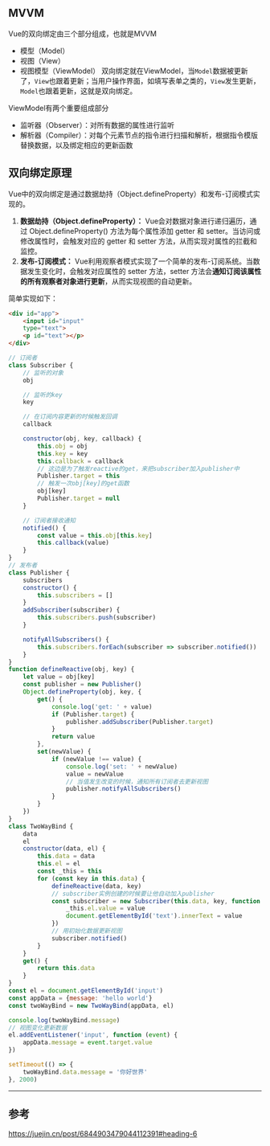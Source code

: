 ## MVVM
Vue的双向绑定由三个部分组成，也就是MVVM
- 模型（Model）
- 视图（View）
- 视图模型（ViewModel）
双向绑定就在ViewModel，当`Model`数据被更新了，`View`也跟着更新；当用户操作界面，如填写表单之类的，`View`发生更新，`Model`也跟着更新，这就是双向绑定。

ViewModel有两个重要组成部分
- 监听器（Observer）：对所有数据的属性进行监听
- 解析器（Compiler）：对每个元素节点的指令进行扫描和解析，根据指令模版替换数据，以及绑定相应的更新函数
## 双向绑定原理
Vue中的双向绑定是通过数据劫持（Object.defineProperty）和发布-订阅模式实现的。
1. **数据劫持（Object.defineProperty）：** Vue会对数据对象进行递归遍历，通过 Object.defineProperty() 方法为每个属性添加 getter 和 setter。当访问或修改属性时，会触发对应的 getter 和 setter 方法，从而实现对属性的拦截和监控。
2. **发布-订阅模式：** Vue利用观察者模式实现了一个简单的发布-订阅系统。当数据发生变化时，会触发对应属性的 setter 方法，setter 方法会**通知订阅该属性的所有观察者对象进行更新**，从而实现视图的自动更新。


简单实现如下：
```html
<div id="app">
	<input id="input"
	type="text">
	<p id="text"></p>
</div>
```

```javascript
// 订阅者
class Subscriber {
	// 监听的对象
	obj

	// 监听的key
	key

	// 在订阅内容更新的时候触发回调
	callback

	constructor(obj, key, callback) {
		this.obj = obj
		this.key = key
		this.callback = callback
		// 这边是为了触发reactive的get，来把subscriber加入publisher中
		Publisher.target = this
		// 触发一次obj[key]的get函数
		obj[key]
		Publisher.target = null
	}

	// 订阅者接收通知
	notified() {
		const value = this.obj[this.key]
		this.callback(value)
	}
}
// 发布者
class Publisher {
	subscribers
	constructor() {
		this.subscribers = []
	}
	addSubscriber(subscriber) {
		this.subscribers.push(subscriber)
	}

	notifyAllSubscribers() {
		this.subscribers.forEach(subscriber => subscriber.notified())
	}
}
function defineReactive(obj, key) {
	let value = obj[key]
	const publisher = new Publisher()
	Object.defineProperty(obj, key, {
		get() {
			console.log('get: ' + value)
			if (Publisher.target) {
				publisher.addSubscriber(Publisher.target)
			}
			return value
		},
		set(newValue) {
			if (newValue !== value) {
				console.log('set: ' + newValue)
				value = newValue
				// 当值发生改变的时候，通知所有订阅者去更新视图
				publisher.notifyAllSubscribers()
			}
		}
	})
}
class TwoWayBind {
	data
	el
	constructor(data, el) {
		this.data = data
		this.el = el
		const _this = this
		for (const key in this.data) {
			defineReactive(data, key)
			// subscriber实例创建的时候要让他自动加入publisher
			const subscriber = new Subscriber(this.data, key, function (value) {
				_this.el.value = value
				document.getElementById('text').innerText = value
			})
			// 用初始化数据更新视图
			subscriber.notified()
		}
	}
	get() {
		return this.data
	}
}
const el = document.getElementById('input')
const appData = {message: 'hello world'}
const twoWayBind = new TwoWayBind(appData, el)

console.log(twoWayBind.message)
// 视图变化更新数据
el.addEventListener('input', function (event) {
	appData.message = event.target.value
})

setTimeout(() => {
	twoWayBind.data.message = '你好世界'
}, 2000)
```


--- 
## 参考
https://juejin.cn/post/6844903479044112391#heading-6
